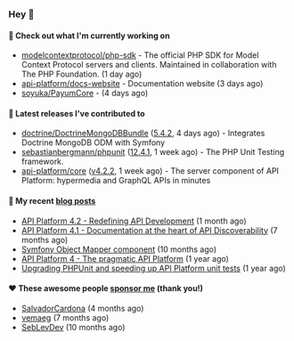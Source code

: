 ### Hey 👋

#### 👷 Check out what I'm currently working on

- [modelcontextprotocol/php-sdk](https://github.com/modelcontextprotocol/php-sdk) - The official PHP SDK for Model Context Protocol servers and clients. Maintained in collaboration with The PHP Foundation. (1 day ago)
- [api-platform/docs-website](https://github.com/api-platform/docs-website) - Documentation website (3 days ago)
- [soyuka/PayumCore](https://github.com/soyuka/PayumCore) -  (4 days ago)

#### 🔭 Latest releases I've contributed to

- [doctrine/DoctrineMongoDBBundle](https://github.com/doctrine/DoctrineMongoDBBundle) ([5.4.2](https://github.com/doctrine/DoctrineMongoDBBundle/releases/tag/5.4.2), 4 days ago) - Integrates Doctrine MongoDB ODM with Symfony
- [sebastianbergmann/phpunit](https://github.com/sebastianbergmann/phpunit) ([12.4.1](https://github.com/sebastianbergmann/phpunit/releases/tag/12.4.1), 1 week ago) - The PHP Unit Testing framework.
- [api-platform/core](https://github.com/api-platform/core) ([v4.2.2](https://github.com/api-platform/core/releases/tag/v4.2.2), 1 week ago) - The server component of API Platform: hypermedia and GraphQL APIs in minutes

#### 📜 My recent [blog posts](https://soyuka.me)

- [API Platform 4.2 - Redefining API Development](https://soyuka.me/api-platform-4-2-redefining-api-development/) (1 month ago)
- [API Platform 4.1 - Documentation at the heart of API Discoverability](https://soyuka.me/api-platform-4-1-documentation-heart-api-discoverability/) (7 months ago)
- [Symfony Object Mapper component](https://soyuka.me/symfony-object-mapper-component/) (10 months ago)
- [API Platform 4 - The pragmatic API Platform](https://soyuka.me/api-platform-4-the-pragmatic-api-platform/) (1 year ago)
- [Upgrading PHPUnit and speeding up API Platform unit tests](https://soyuka.me/upgrading-phpunit-and-speeding-up-api-platform-unit-tests/) (1 year ago)

#### ❤️ These awesome people [sponsor me](https://github.com/sponsors/soyuka) (thank you!)

- [SalvadorCardona](https://github.com/SalvadorCardona) (4 months ago)
- [vemaeg](https://github.com/vemaeg) (7 months ago)
- [SebLevDev](https://github.com/SebLevDev) (10 months ago)
